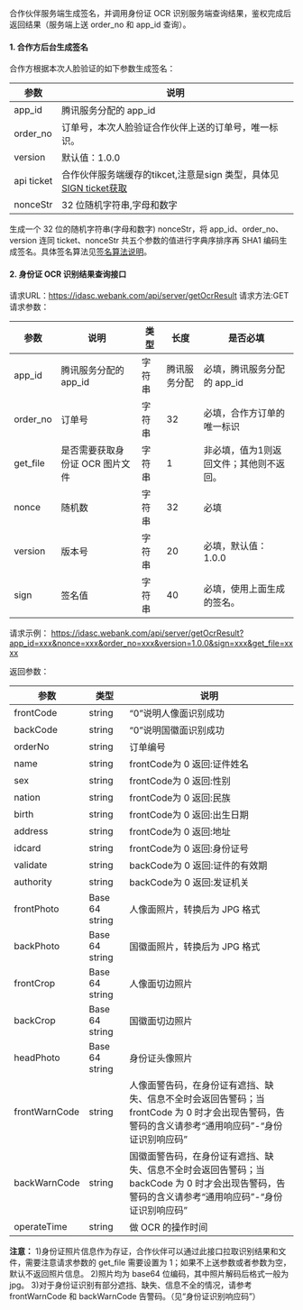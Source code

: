 合作伙伴服务端生成签名，并调用身份证 OCR 识别服务端查询结果，鉴权完成后返回结果（服务端上送 order_no 和 app_id 查询）。

#### 1. 合作方后台生成签名
合作方根据本次人脸验证的如下参数生成签名：

| 参数 | 说明 | 
|---------|---------|
| app_id | 腾讯服务分配的 app_id | 
| order_no | 订单号，本次人脸验证合作伙伴上送的订单号，唯一标识。 | 
| version | 默认值：1.0.0 | 
| api ticket | 合作伙伴服务端缓存的tikcet,注意是sign 类型，具体见  [SIGN ticket获取](http://tcecqpoc.fsphere.cn/document/product/295/10120) | 
| nonceStr | 32 位随机字符串,字母和数字 | 

生成一个 32 位的随机字符串(字母和数字) nonceStr，将 app_id、order_no、version 连同 ticket、nonceStr 共五个参数的值进行字典序排序再 SHA1 编码生成签名。具体签名算法见[签名算法说明](http://tcecqpoc.fsphere.cn/document/product/295/10137)。

#### 2. 身份证 OCR 识别结果查询接口
请求URL：https://idasc.webank.com/api/server/getOcrResult
请求方法:GET
请求参数：

| 参数 | 说明 | 类型 |长度 |是否必填 |
|---------|---------|---------|---------|---------|
| app_id | 腾讯服务分配的 app_id | 字符串 |腾讯服务分配 |必填，腾讯服务分配的 app_id |
| order_no | 订单号 | 字符串 |32 |必填，合作方订单的唯一标识 |
| get_file | 是否需要获取身份证 OCR 图片文件 | 字符串 |1 |非必填，值为1则返回文件；其他则不返回。 |
| nonce | 随机数 | 字符串 |32 |必填 |
| version | 版本号 | 字符串 |20 |必填，默认值：1.0.0 |
| sign | 签名值 | 字符串 |40 |必填，使用上面生成的签名。 |

请求示例：
https://idasc.webank.com/api/server/getOcrResult?app_id=xxx&nonce=xxx&order_no=xxx&version=1.0.0&sign=xxx&get_file=xxxx
	
返回参数：

| 参数 | 类型 | 说明 |
|---------|---------|---------|
| frontCode | string | “0”说明人像面识别成功 |
| backCode | string | “0”说明国徽面识别成功 |
| orderNo | string | 订单编号 |
| name | string | frontCode为 0 返回:证件姓名 |
| sex | string | frontCode为 0 返回:性别 |
| nation | string | frontCode为 0 返回:民族 |
| birth | string | frontCode为 0 返回:出生日期 |
| address | string | frontCode为 0 返回:地址 |
| idcard | string | frontCode为 0 返回:身份证号 |
| validate | string | backCode为 0 返回:证件的有效期 |
| authority | string | backCode为 0 返回:发证机关 |
| frontPhoto | Base 64 string | 人像面照片，转换后为 JPG 格式 |
| backPhoto | Base 64 string | 国徽面照片，转换后为 JPG 格式 |
| frontCrop | Base 64 string | 人像面切边照片 |
| backCrop | Base 64 string | 国徽面切边照片 |
| headPhoto | Base 64 string | 身份证头像照片 |
| frontWarnCode | string | 人像面警告码，在身份证有遮挡、缺失、信息不全时会返回告警码；当 frontCode 为 0 时才会出现告警码，告警码的含义请参考“通用响应码”-“身份证识别响应码” |
| backWarnCode | string | 国徽面警告码，在身份证有遮挡、缺失、信息不全时会返回告警码；当 backCode 为 0 时才会出现告警码，告警码的含义请参考“通用响应码”-“身份证识别响应码” |
| operateTime | string | 做 OCR 的操作时间 |

**注意：**
1)身份证照片信息作为存证，合作伙伴可以通过此接口拉取识别结果和文件，需要注意请求参数的 get_file 需要设置为 1；如果不上送参数或者参数为空，默认不返回照片信息。
2)照片均为 base64 位编码，其中照片解码后格式一般为 jpg。
3)对于身份证识别有部分遮挡、缺失、信息不全的情况，请参考 frontWarnCode 和 backWarnCode 告警码。（见“身份证识别响应码”）
